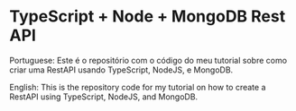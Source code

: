# TypeScript + Node + MongoDB Rest API

Portuguese: Este é o repositório com o código do meu tutorial sobre como criar uma RestAPI usando TypeScript, NodeJS, e MongoDB.

English: This is the repository code for my tutorial on how to create a RestAPI using TypeScript, NodeJS, and MongoDB.

